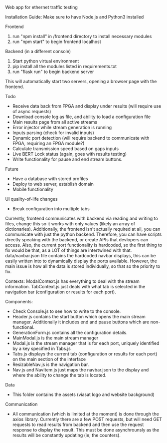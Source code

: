 Web app for ethernet traffic testing

Installation Guide:
Make sure to have Node.js and Python3 installed

Frontend
1. run "npm install" in /frontend directory to install necessary modules
2. run "npm start" to begin frontend localhost

Backend (in a different console)
1. Start python virtual environment
2. pip install all the modules listed in requirements.txt 
3. run "flask run" to begin backend server

This will automatically start two servers, opening a browser page with the frontend.

Todo
- Receive data back from FPGA and display under results (will require use of async requests)
- Download console log as file, and ability to load a configuration file
- Main results page from all active streams
- Error injector while stream generation is running
- Inputs parsing (check for invalid inputs)
- Dynamic port detection (will require backend to communicate with FPGA, requiring an FPGA module?)
- Calculate transmission speed based on gaps inputs
- Live BERT Lock status (again, goes with results testing)
- Write functionality for pause and end stream buttons.

Future
- Have a database with stored profiles
- Deploy to web server, establish domain
- Mobile functionality

UI quality-of-life changes
- Break configuration into multiple tabs


Currently, frontend communicates with backend via reading and writing to files, change this so it works with only values (likely an array of dictionaries). Additionally, the frontend isn't actually required at all, you can communicate with just the python backend. Therefore, you can have scripts directly speaking with the backend, or create APIs that devlopers can access. Also, the current port functionality is hardcoded, so the first thing to fix would be that, as a LOT of things are intertwined with that. data/navbar.json file contains the hardcoded navbar displays, this can be easily written into to dynamically display the ports available. However, the main issue is how all the data is stored individually, so that so the priority to fix.


Contexts:
ModalContext.js has everything to deal with the stream information.
TabContext.js just deals with what tab is selected in the navigation bar (configuration or results for each port).

Components:
- Check Console.js to see how to write to the console.
- Header.js contains the start button which opens the main stream manager. Additionally it includes end and pause buttons which are non-functional.
- GenerationForm.js contains all the configuration details.
- MainModal.js is the main stream manager
- Modal.js is the stream manager that is for each port, uniquely identified by a key specified in Tabs.js
- Tabs.js displays the current tab (configuration or results for each port) on the main section of the interface
- ResizableNav.js is the navigation bar.
- Nav.js and NavItem.js just maps the navbar.json to the display and where the ability to change the tab is located.

Data
- This folder contains the assets (viasat logo and website background)

Communication
- All communication (which is limited at the moment) is done through the axios library. Currently there are a few POST requests, but will need GET requests to read results from backend and then use the request response to display the result. This must be done asynchrounsly as the results will be constantly updating (ie; the counters).



